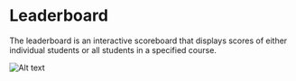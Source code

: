 # Leaderboard

The leaderboard is an interactive scoreboard that displays scores of either individual students or all students in a specified course.

![Alt text](/relative/leaderboardSS.png?raw=true)
